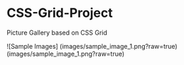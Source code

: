 # CSS-Grid-Project
Picture Gallery based on CSS Grid

![Sample Images]
(images/sample_image_1.png?raw=true)
(images/sample_image_1.png?raw=true)